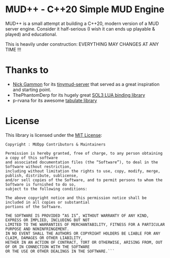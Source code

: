 # MUD++ - C++20 Simple MUD Engine

MUD++ is a small attempt at building a C++20, modern version of a MUD server engine.
Consider it half-serious (I wish it can ends up playable & played) and educational.

This is heavily under construction: EVERYTHING MAY CHANGES AT ANY TIME !!!

# Thanks to

- [Nick Gammon](http://www.gammon.com.au/) for its [tinymud-server](https://github.com/nickgammon/tinymudserver) that served as a great inspiration and starting point.
- ThePhantomDerp for its hugely great [SOL3 LUA binding library](https://github.com/ThePhD/sol2)
- p-rvana for its awesome [tabulate library](https://github.com/p-ranav/tabulate)

# License

This library is licensed under the [MIT License](http://opensource.org/licenses/MIT):

```
Copyright : MUDpp Contributors & Maintainers

Permission is hereby granted, free of charge, to any person obtaining a copy of this software
and associated documentation files (the “Software”), to deal in the Software without restriction,
including without limitation the rights to use, copy, modify, merge, publish, distribute, sublicense,
and/or sell copies of the Software, and to permit persons to whom the Software is furnished to do so,
subject to the following conditions:

The above copyright notice and this permission notice shall be included in all copies or substantial
portions of the Software.

THE SOFTWARE IS PROVIDED “AS IS”, WITHOUT WARRANTY OF ANY KIND, EXPRESS OR IMPLIED, INCLUDING BUT NOT
LIMITED TO THE WARRANTIES OF MERCHANTABILITY, FITNESS FOR A PARTICULAR PURPOSE AND NONINFRINGEMENT.
IN NO EVENT SHALL THE AUTHORS OR COPYRIGHT HOLDERS BE LIABLE FOR ANY CLAIM, DAMAGES OR OTHER LIABILITY,
HETHER IN AN ACTION OF CONTRACT, TORT OR OTHERWISE, ARISING FROM, OUT OF OR IN CONNECTION WITH THE SOFTWARE
OR THE USE OR OTHER DEALINGS IN THE SOFTWARE.```
